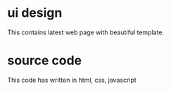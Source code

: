 # ui design
This contains latest web page with beautiful template.
# source code
This code has written in html, css, javascript